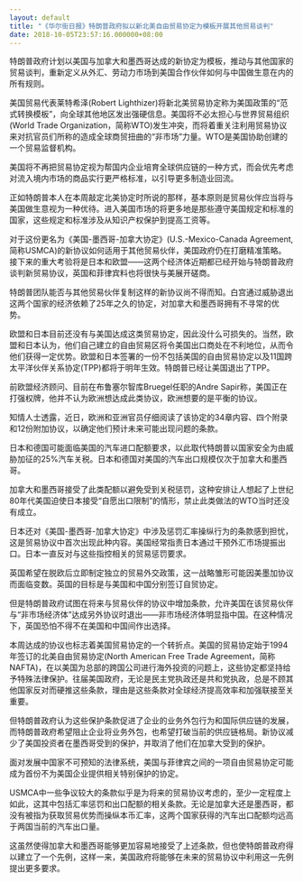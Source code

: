 ```yaml
---
layout: default
title: "《华尔街日报》特朗普政府拟以新北美自由贸易协定为模板开展其他贸易谈判"
date: 2018-10-05T23:57:16.000000+08:00
---
```


特朗普政府计划以美国与加拿大和墨西哥达成的新协定为模板，推动与其他国家的贸易谈判，重新定义从外汇、劳动力市场到美国合作伙伴如何与中国做生意在内的所有规则。

美国贸易代表莱特希泽(Robert Lighthizer)将新北美贸易协定称为美国政策的“范式转换模板”，向全球其他地区发出强硬信息。美国将不必太担心与世界贸易组织(World Trade Organization，简称WTO)发生冲突，而将着重关注利用贸易协议来对抗官员们所称的造成全球商贸扭曲的“非市场”力量。WTO是美国协助创建的一个贸易监督机构。

美国将不再把贸易协定视为帮国内企业培育全球供应链的一种方式，而会优先考虑对流入境内市场的商品实行更严格标准，以引导更多制造业回流。

正如特朗普本人在本周敲定北美协定时所说的那样，基本原则是贸易伙伴应当将与美国做生意视为一种优待。进入美国市场的将更多地是那些遵守美国规定和标准的国家，这些规定和标准涉及从知识产权保护到提高工资等。

对于这份更名为《美国-墨西哥-加拿大协定》(U.S.-Mexico-Canada Agreement, 简称USMCA)的新协议如何适用于其他贸易伙伴，美国政府仍在打磨精准策略。接下来的重大考验将是日本和欧盟——这两个经济体近期都已经开始与特朗普政府谈判新贸易协议，英国和菲律宾料也将很快与美展开磋商。

特朗普团队能否与其他贸易伙伴复制这样的新协议尚不得而知。白宫通过威胁退出这两个国家的经济依赖了25年之久的协定，对加拿大和墨西哥拥有不寻常的优势。

欧盟和日本目前还没有与美国达成这类贸易协定，因此没什么可损失的。当然，欧盟和日本认为，他们自己建立的自由贸易区将令美国出口商处在不利地位，从而令他们获得一定优势。欧盟和日本签署的一份不包括美国的自由贸易协定以及11国跨太平洋伙伴关系协定(TPP)都将于明年生效。特朗普已经让美国退出了TPP。

前欧盟经济顾问、目前在布鲁塞尔智库Bruegel任职的Andre Sapir称，美国正在打强权牌，他并不认为欧洲想达成此类协议，欧洲想要的是平衡的协议。

知情人士透露，近日，欧洲和亚洲官员仔细阅读了该协定的34章内容、四个附录和12份附加协议，以确定他们预计未来可能出现问题的条款。

日本和德国可能面临美国的汽车进口配额要求，以此取代特朗普以国家安全为由威胁加征的25%汽车关税。日本和德国对美国的汽车出口规模仅次于加拿大和墨西哥。

加拿大和墨西哥接受了此类配额以避免受到关税惩罚，这种安排让人想起了上世纪80年代美国迫使日本接受“自愿出口限制”的情形，禁止此类做法的WTO当时还没有成立。

日本还对《美国-墨西哥-加拿大协定》中涉及惩罚汇率操纵行为的条款感到担忧，这是贸易协议中首次出现此种内容。美国经常指责日本通过干预外汇市场提振出口。日本一直反对与这些指控相关的贸易惩罚要求。

英国希望在脱欧后立即制定独立的贸易外交政策，这一战略雏形可能因美墨加协议而面临变数。英国的目标是与美国和中国分别签订自贸协定。

但是特朗普政府试图在将来与贸易伙伴的协议中增加条款，允许美国在该贸易伙伴与“非市场经济体”达成另外协议时退出——非市场经济体明显指中国。在这种情况下，英国恐怕不得不在美国和中国间作出选择。

本周达成的协议也标志着美国贸易协定的一个转折点。美国的贸易协定始于1994年签订的北美自由贸易协定(North American Free Trade Agreement，简称NAFTA)，在以美国为总部的跨国公司进行海外投资的问题上，这些协定都坚持给予特殊法律保护。往届美国政府，无论是民主党执政还是共和党执政，总是不顾其他国家反对而硬推这些条款，理由是这些条款对全球经济提高效率和加强联接至关重要。

但特朗普政府认为这些保护条款促进了企业的业务外包行为和国际供应链的发展，而特朗普政府希望阻止企业将业务外包，也希望打破当前的供应链格局。新协议减少了美国投资者在墨西哥受到的保护，并取消了他们在加拿大受到的保护。

面对发展中国家不可预知的法律系统，美国与菲律宾之间的一项自由贸易协定可能成为首份不为美国企业提供相关特别保护的协定。

USMCA中一些争议较大的条款似乎是为将来的贸易协议考虑的，至少一定程度上如此，这其中包括汇率惩罚和出口配额的相关条款。无论是加拿大还是墨西哥，都没有被指为获取贸易优势而操纵本币汇率，这两个国家获得的汽车出口配额均远高于两国当前的汽车出口量。

这虽然使得加拿大和墨西哥能够更加容易地接受了上述条款，但也使特朗普政府得以建立了一个先例，这样一来，美国政府将能够在未来的贸易协议中利用这一先例提出更多要求。

